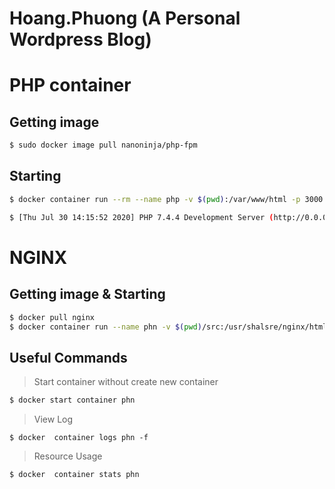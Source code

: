 # Hoang.Phuong (A Personal Wordpress Blog)

# PHP container
## Getting image
```bash
$ sudo docker image pull nanoninja/php-fpm

```

## Starting
```bash
$ docker container run --rm --name php -v $(pwd):/var/www/html -p 3000:3000 nanoninja/php-fpm  php -S="0.0.0.0:3000" -t="/var/www/html"

$ [Thu Jul 30 14:15:52 2020] PHP 7.4.4 Development Server (http://0.0.0.0:3000) 

```


# NGINX
## Getting image & Starting
```bash
$ docker pull nginx
$ docker container run --name phn -v $(pwd)/src:/usr/shalsre/nginx/html:ro -p8080:80  nginx

```

## Useful Commands
> Start container without create new container
```bash
$ docker start container phn
```
> View Log
```
$ docker  container logs phn -f
```
> Resource Usage
```bash
$ docker  container stats phn
```